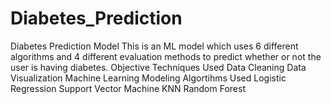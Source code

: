 # Diabetes_Prediction
Diabetes Prediction Model This is an ML model which uses 6 different algorithms and 4 different evaluation methods to predict whether or not the user is having diabetes.  Objective Techniques Used Data Cleaning Data Visualization Machine Learning Modeling Algortihms Used Logistic Regression Support Vector Machine KNN Random Forest 
